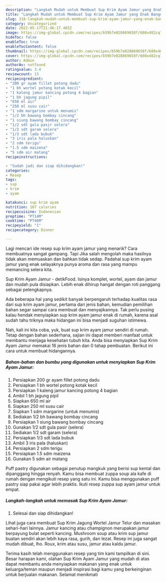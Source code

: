 ```yaml
---
description: "Langkah Mudah untuk Membuat Sup Krim Ayam Jamur yang Enak Banget, Buat Buka Puasa Enak"
title: "Langkah Mudah untuk Membuat Sup Krim Ayam Jamur yang Enak Banget, Buat Buka Puasa Enak"
slug: 318-langkah-mudah-untuk-membuat-sup-krim-ayam-jamur-yang-enak-banget-buat-buka-puasa-enak
category: Uncategorized
date: 2022-05-17T21:46:17.465Z
image: https://img-global.cpcdn.com/recipes/b59b7e028869658f/680x482cq70/sup-krim-ayam-jamur-foto-resep-utama.jpg
hideToc: false
enableToc: true
enableTocContent: false
thumbnail: https://img-global.cpcdn.com/recipes/b59b7e028869658f/680x482cq70/sup-krim-ayam-jamur-foto-resep-utama.jpg
cover: https://img-global.cpcdn.com/recipes/b59b7e028869658f/680x482cq70/sup-krim-ayam-jamur-foto-resep-utama.jpg
author: Admin
authorAv: notfound
ratingvalue: 3.4
reviewcount: 13
recipeingredient:
- "200 gr ayam fillet potong dadu"
- "1 bh wortel potong kotak kecil"
- "1 kaleng jamur kancing potong 4 bagian"
- "1 bh jagung pipil"
- "650 ml air"
- "250 ml susu cair"
- "1 sdm margarine untuk menumis"
- "1/2 bh bawang bombay cincang"
- "1 siung bawang bombay cincang"
- "1/2 sdt gula pasir selera"
- "1/2 sdt garam selera"
- "1/3 sdt lada bubuk"
- "3 iris pala haluskan"
- "2 sdm terigu"
- "1.5 sdm maizena"
- "5 sdm air matang"
recipeinstructions:

- "Sudah jadi dan siap dihidangkan!"
categories:
- Resep
tags:
- sup
- krim
- ayam

katakunci: sup krim ayam 
nutrition: 167 calories
recipecuisine: Indonesian
preptime: "PT14M"
cooktime: "PT46M"
recipeyield: "1"
recipecategory: Dinner

---
```



Lagi mencari ide resep sup krim ayam jamur yang menarik? Cara membuatnya sangat gampang. Tapi Jika salah mengolah maka hasilnya tidak akan memuaskan dan bahkan tidak sedap. Padahal sup krim ayam jamur yang enak selayaknya punya aroma dan rasa yang mampu memancing selera kita.


Sup Krim Ayam Jamur - detikFood. Isinya komplet, wortel, ayam dan jamur dan mudah pula disiapkan. Lebih enak dihirup hangat dengan roti panggang sebagai pelengkapnya.

Ada beberapa hal yang sedikit banyak berpengaruh terhadap kualitas rasa dari sup krim ayam jamur, pertama dari jenis bahan, kemudian pemilihan bahan segar sampai cara membuat dan menyajikannya. Tak perlu pusing kalau hendak menyiapkan sup krim ayam jamur enak di rumah, karena asal sudah tahu triknya maka hidangan ini bisa menjadi suguhan istimewa.


Nah, kali ini kita coba, yuk, buat sup krim ayam jamur sendiri di rumah. Tetap dengan bahan sederhana, sajian ini dapat memberi manfaat untuk membantu menjaga kesehatan tubuh kita. Anda bisa menyiapkan Sup Krim Ayam Jamur memakai 16 jenis bahan dan 0 tahap pembuatan. Berikut ini cara untuk membuat hidangannya.

<!--inarticleads1-->

##### Bahan-bahan dan bumbu yang digunakan untuk menyiapkan Sup Krim Ayam Jamur:

1. Persiapkan 200 gr ayam fillet potong dadu
1. Persiapkan 1 bh wortel potong kotak kecil
1. Persiapkan 1 kaleng jamur kancing potong 4 bagian
1. Ambil 1 bh jagung pipil
1. Siapkan 650 ml air
1. Siapkan 250 ml susu cair
1. Siapkan 1 sdm margarine (untuk menumis)
1. Sediakan 1/2 bh bawang bombay cincang
1. Persiapkan 1 siung bawang bombay cincang
1. Gunakan 1/2 sdt gula pasir (selera)
1. Sediakan 1/2 sdt garam (selera)
1. Persiapkan 1/3 sdt lada bubuk
1. Ambil 3 iris pala (haluskan)
1. Persiapkan 2 sdm terigu
1. Persiapkan 1.5 sdm maizena
1. Gunakan 5 sdm air matang


Puff pastry digunakan sebagai penutup mangkuk yang berisi sup kental dan dipanggang hingga renyah. Kamu bisa membuat zuppa soup ala kafe di rumah dengan mengikuti resep yang satu ini. Kamu bisa menggunakan puff pastry siap pakai agar lebih praktis. Ikuti resep zuppa sup ayam jamur untuk empat. 

<!--inarticleads2-->

##### Langkah-langkah untuk memasak Sup Krim Ayam Jamur:


1. Selesai dan siap dihidangkan!

Lihat juga cara membuat Sup Krim Jagung Wortel Jamur Telur dan masakan sehari-hari lainnya. Jamur kancing atau champignon merupakan jamur berpayung bulat seperti kancing. Mushroom soup atau krim sup jamur buatan sendiri akan lebih kaya rasa, gurih, dan lezat. Resep ini juga sangat mudah dibuat, lho. Roux, krim atau susu, jamur atau kaldu jamur. 

Terima kasih telah menggunakan resep yang tim kami tampilkan di sini. Besar harapan kami, olahan Sup Krim Ayam Jamur yang mudah di atas dapat membantu anda menyiapkan makanan yang enak untuk keluarga/teman maupun menjadi inspirasi bagi kamu yang berkeinginan untuk berjualan makanan. Selamat menikmati
